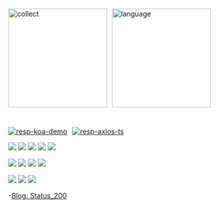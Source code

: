 <div style="display: flex; margin: 20px 0 40px">
  <img
    alt="collect"
    src="https://github-readme-stats.vercel.app/api?username=Youngsccc&include_all_commits=true&show_icons=true&icon_color=fff&bg_color=30,e96443,904e95&title_color=fff&text_color=fff"
    style="height: 200px"
  />
  <img
    alt="language"
    src="https://github-readme-stats.vercel.app/api/top-langs/?username=Youngsccc&hide=php&include_all_commits=true"
    style="height: 200px;margin-left: 10px"
  />
</div>

<div style="display: flex">
  <a href="https://github.com/Youngsccc/Koa-demo">
    <img
      alt="resp-koa-demo"
      src="https://github-readme-stats.vercel.app/api/pin/?username=Youngsccc&repo=Koa-demo&show_owner=true"
    />
  </a>
  <a href="https://github.com/Youngsccc/axios-ts">
    <img 
      alt="resp-axios-ts"
      src="https://github-readme-stats.vercel.app/api/pin/?username=Youngsccc&repo=axios-ts&show_owner=true"
      style="margin-left: 10px"
    />
  </a>
</div>

![](https://img.shields.io/badge/Code-Html-orange?logo=HTML5)
![](https://img.shields.io/badge/Code-CSS-green?logo=CSS)
![](https://img.shields.io/badge/Code-CSS3-orange?logo=css3)
![](https://img.shields.io/badge/Code-Javascript-yellow?logo=Javascript)
![](https://img.shields.io/badge/Code-Typescript-blue?logo=typescript)

![](https://img.shields.io/badge/Library-React-blue?logo=react)
![](https://img.shields.io/badge/Library-Electron-blue?logo=Electron)
![](https://img.shields.io/badge/Framework-Vue-ligthgreen?logo=Vue3)
![](https://img.shields.io/badge/Library-ReactNative-blue?logo=react)

![](https://img.shields.io/badge/Tools-docker-blue?logo=docker)
![](https://img.shields.io/badge/Editor-webStorm-blue?logo=webStorm)
![](https://img.shields.io/badge/Editor-vsCode-blue?logo=Microsoft)

-[Blog: Status_200](https://www.yuque.com/hox05b)

